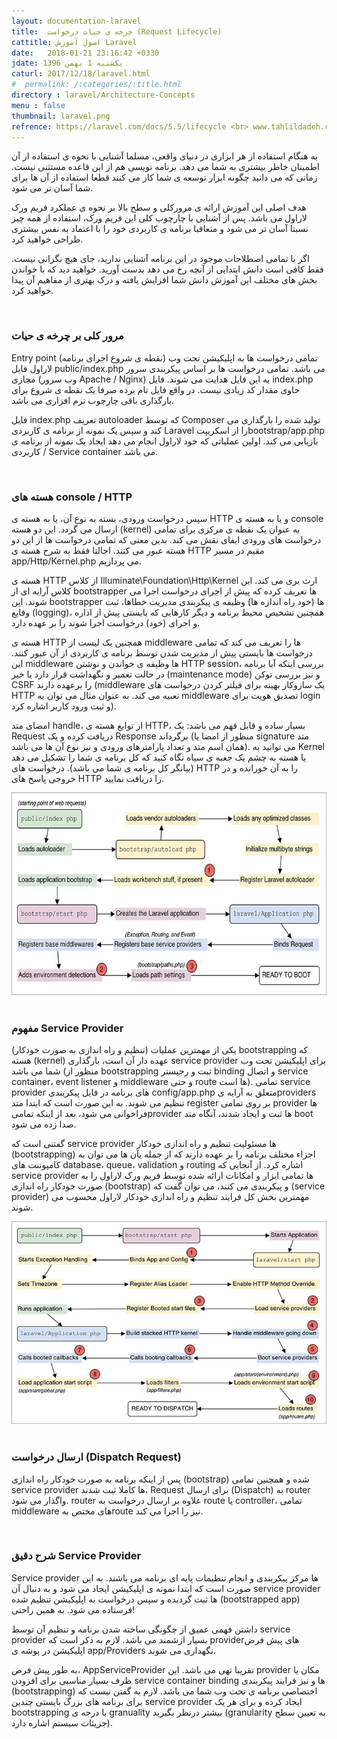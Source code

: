 ```yaml
---
layout: documentation-laravel
title:  چرخه ی حیات درخواست (Request Lifecycle)
cattitle: اصول آموزش Laravel
date:   2018-01-21 23:16:42 +0330
jdate: یکشنبه 1 بهمن 1396
caturl: 2017/12/18/laravel.html
#  permalink: /:categories/:title.html
directory : laravel/Architecture-Concepts
menu : false
thumbnail: laravel.png
refrence: https://laravel.com/docs/5.5/lifecycle <br> www.tahlildadeh.com/ArticleDetails/آموزش-چرخه-حیات-درخواست-در-لاراول <br> www.lydaweb.com/article/courses/laravel-5-5-tutorial/160/service-container-لاراول
---
```

<p>
به هنگام استفاده از هر ابزاری در دنیای واقعی، مسلما آشنایی با نحوه ی استفاده از آن اطمینان خاطر بیشتری به شما می دهد. برنامه نویسی هم از این قاعده مستثنی نیست. زمانی که می دانید چگونه ابزار توسعه ی شما کار می کنند قطعا استفاده از آن ها برای شما آسان تر می شود.
</p>
<p>
هدف اصلی این آموزش ارائه ی مرورکلی و سطح بالا بر نحوه ی عملکرد فریم ورک لاراول می باشد. پس از آشنایی با چارچوب کلی این فریم ورک، استفاده از همه چیز نسبتا آسان تر می شود و متعاقبا برنامه ی کاربردی خود را با اعتماد به نفس بیشتری طراحی خواهید کرد.
</p>
<p>
اگر با تمامی اصطلاحات موجود در این برنامه آشنایی ندارید، جای هیچ نگرانی نیست. فقط کافی است دانش ابتدایی از آنچه رخ می دهد بدست آورید. خواهید دید که با خواندن بخش های مختلف این آموزش دانش شما افزایش یافته و درک بهتری از مفاهیم آن پیدا خواهید کرد.
</p>

<br>
<h3>مرور کلی بر چرخه ی حیات</h3>

<p>
Entry point (نقطه ی شروع اجرای برنامه) تمامی درخواست ها به اپلیکیشن تحت وب لاراول فایل public/index.php می باشد. تمامی درخواست ها بر اساس پیکربندی سرور مجازی (وب سرور Apache / Nginx) به این فایل هدایت می شوند. فایل index.php حاوی مقدار کد زیادی نیست. در واقع فایل نام برده صرفا یک نقطه ی شروع برای بارگذاری باقی چارچوب نرم افزاری می باشد.
</p>

<p>
فایل index.php تعریف autoloader که توسط Composer تولید شده را بارگذاری می کند و سپس یک نمونه از برنامه ی کاربردی Laravel را از اسکریپتbootstrap/app.php بازیابی می کند. اولین عملیاتی که خود لاراول انجام می دهد ایجاد یک نمونه از برنامه ی کاربردی / Service container می باشد.
</p>

<br>
<h3>هسته های console / HTTP</h3>

<p>
سپس درخواست ورودی، بسته به نوع آن، یا به هسته ی HTTP و یا به هسته ی console ارسال می گردد. این دو هسته (kernel) به عنوان یک نقطه ی مرکزی برای تمامی درخواست های ورودی ایفای نقش می کند. بدین معنی که تمامی درخواست ها از این دو هسته عبور می کنند. اجالتا فقط به شرح هسته ی HTTP مقیم در مسیر app/Http/Kernel.php می پردازیم.
</p>

<p>
هسته ی HTTP از کلاس Illuminate\Foundation\Http\Kernel ارث بری می کند. این کلاس آرایه ای از bootstrapper ها تعریف کرده که پیش از اجرای درخواست اجرا می شوند. این bootstrapper ها (خود راه اندازه ها) وظیفه ی پیکربندی مدیریت خطاها، ثبت وقایع (logging)، همچنین تشخیص محیط برنامه و دیگر کارهایی که بایستی پیش از اداره و اجرای (خود) درخواست اجرا شوند را بر عهده دارد.
</p>

<p>
هسته ی HTTP همچنین یک لیست از middleware ها را تعریف می کند که تمامی درخواست ها بایستی پیش از مدیریت شدن توسط برنامه ی کاربردی از آن عبور کنند. این middleware ها وظیفه ی خواندن و نوشتن HTTP session، بررسی اینکه آیا برنامه در حالت تعمیر و نگهداشت قرار دارد یا خیر (maintenance mode) و نیز بررسی توکن CSRF را برعهده دارند (middleware یک سازوکار بهینه برای فیلتر کردن درخواست های HTTP تعبیه می کند. به عنوان مثال می توان به middleware تصدیق هویت برای login و ثبت ورود کاربر اشاره کرد).
</p>

<p>
امضای متد handle، از توابع هسته ی HTTP، بسیار ساده و قابل فهم می باشد: یک Request دریافت کرده و یک Response برگرداند (منظور از امضا یا signature متد همان اسم متد و تعداد پارامترهای ورودی و نیز نوع آن ها می باشد). می توانید به Kernel یا هسته به چشم یک جعبه ی سیاه نگاه کنید که کل برنامه ی شما را تشکیل می دهد (بیانگر کل برنامه ی شما می باشد). درخواست های HTTP را به آن خورانده و در خروجی پاسخ های HTTP را دریافت نمایید.
</p>

<div align="center">
<img src="/images/post/bootstrap1.jpg" alt="{{page.title}}" />
</div>

<br>
<h3>مفهوم Service Provider</h3>
<p>
یکی از مهمترین عملیات (تنظیم و راه اندازی به صورت خودکار) bootstrapping که هسته (kernel) عهده دار آن است، بارگذاری service provider برای اپلیکیشن تحت وب شما می باشد (منظور از bootstrapping ثبت و رجیستر binding و اتصال service container، event listener و middleware و حتی route ها است). تمامی service provider های برنامه در فایل پیکربندی config/app.php متعلق به آرایه یproviders تنظیم می شوند. به این صورت است که ابتدا متد register بر روی تمامی provider ها فراخوانی می شود، بعد از اینکه تمامیprovider ها ثبت و ایجاد شدند، آنگاه متد boot صدا زده می شود.
</p>

<p>
گفتنی است که service provider ها مسئولیت تنظیم و راه اندازی خودکار (bootstrapping) اجزاء مختلف برنامه را بر عهده دارند که از جمله یآن ها می توان به کامپوننت های database، queue، validation و routing اشاره کرد. از آنجایی که service provider ها تمامی ابزار و امکانات ارائه شده توسط فریم ورک لاراول را به صورت خودکار راه اندازی (bootstrap) و پیکربندی می کنند، می توان گفت که (service provider) مهمترین بخش کل فرایند تنظیم و راه اندازی خودکار لاراول محسوب می شوند.
</p>


<div align="center">
<img src="/images/post/bootstrap2.jpg" alt="{{page.title}}" />
</div>



<br>
<h3>ارسال درخواست (Dispatch Request)</h3>

<p>
پس از اینکه برنامه به صورت خودکار راه اندازی (bootstrap) شده و همچنین تمامی service provider ها کاملا ثبت شدند، Request برای ارسال (Dispatch) به router واگذار می شود. router علاوه بر ارسال درخواست به route یا controller، تمامی middleware های مختص بهroute نیز را اجرا می کند.
</p>

<br>

<h3>شرح دقیق Service Provider</h3>
<p>
Service provider ها مرکز پیکربندی و انجام تنظیمات پایه ای برنامه می باشند. به این صورت است که ابتدا نمونه ی اپلیکیشن ایجاد می شود و به دنبال آن service provider ها ثبت گردیده و سپس درخواست به اپلیکیشن تنظیم شده (bootstrapped app) فرستاده می شود. به همین راحتی!
</p>

<p>
داشتن فهمی عمیق از چگونگی ساخته شدن برنامه و تنظیم آن توسط service provider بسیار ازشمند می باشد. لازم به ذکر است که providerهای پیش فرض اپلیکیشن در پوشه ی app/Providers نگهداری می شوند.
</p>

<p>
به طور پیش فرض، AppServiceProvider تقریبا تهی می باشد. این provider مکان یا ظرف بسیار مناسبی برای افزودن service container binding ها و نیز فرایند پیکربندی (bootstrapping) اختصاصی برنامه ی تحت وب شما می باشد. لازم به گفتن نیست که برای برنامه های بزرگ بایستی چندین service provider ایجاد کرده و برای هر یک bootstrapping با درجه ی granuality بیشتر درنظر بگیرید (granularity به تعیین سطح جزیئات سیستم اشاره دارد).
</p>